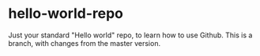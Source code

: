 # hello-world-repo
Just your standard "Hello world" repo, to learn how to use Github.
This is a branch, with changes from the master version.
